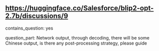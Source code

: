 ## https://huggingface.co/Salesforce/blip2-opt-2.7b/discussions/9

contains_question: yes

question_part: Network output, through decoding, there will be some Chinese output, is there any post-processing strategy, please guide